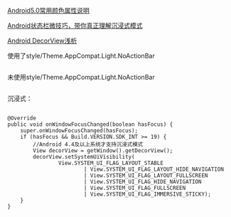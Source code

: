 

[Android5.0常用颜色属性说明](https://blog.csdn.net/u012702547/article/details/50932090)

[Android状态栏微技巧，带你真正理解沉浸式模式](https://blog.csdn.net/guolin_blog/article/details/51763825)

[Android DecorView浅析](https://www.cnblogs.com/ldq2016/p/6671501.html)


使用了style/Theme.AppCompat.Light.NoActionBar
```

```
未使用style/Theme.AppCompat.Light.NoActionBar

```

```

沉浸式：
```

@Override
public void onWindowFocusChanged(boolean hasFocus) {
    super.onWindowFocusChanged(hasFocus);
    if (hasFocus && Build.VERSION.SDK_INT >= 19) {
        //Android 4.4及以上系统才支持沉浸式模式
        View decorView = getWindow().getDecorView();
        decorView.setSystemUiVisibility(
                View.SYSTEM_UI_FLAG_LAYOUT_STABLE
                        | View.SYSTEM_UI_FLAG_LAYOUT_HIDE_NAVIGATION
                        | View.SYSTEM_UI_FLAG_LAYOUT_FULLSCREEN
                        | View.SYSTEM_UI_FLAG_HIDE_NAVIGATION
                        | View.SYSTEM_UI_FLAG_FULLSCREEN
                        | View.SYSTEM_UI_FLAG_IMMERSIVE_STICKY);
    }
}

```







